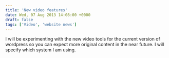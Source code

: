 ```yaml
---
title: 'New video features'
date: Wed, 07 Aug 2013 14:08:00 +0000
draft: false
tags: ['Video', 'website news']
---
```


I will be experimenting with the new video tools for the current version of wordpress so you can expect more original content in the near future. I will specify which system I am using.